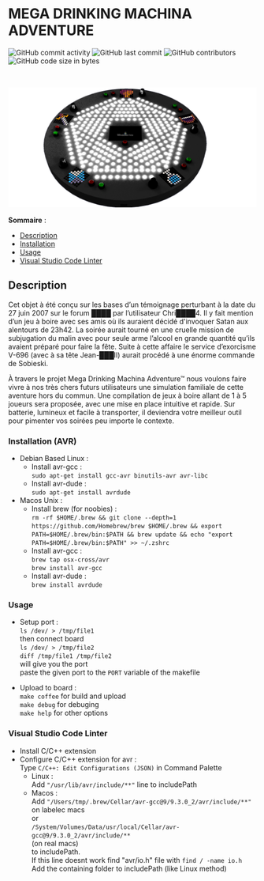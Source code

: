 # MEGA DRINKING MACHINA ADVENTURE
![GitHub commit activity](https://img.shields.io/github/commit-activity/m/juthomas/Electronics_MDMA?style=for-the-badge)
![GitHub last commit](https://img.shields.io/github/last-commit/juthomas/Electronics_MDMA?style=for-the-badge)
![GitHub contributors](https://img.shields.io/github/contributors-anon/juthomas/Electronics_MDMA?style=for-the-badge)
![GitHub code size in bytes](https://img.shields.io/github/languages/code-size/juthomas/Electronics_MDMA?style=for-the-badge)

<br/>

![alt text](https://github.com/juthomas/Electronics_MDMA/blob/master/Images/MDMA_Board.png)

__Sommaire__ :
* [Description](#description)
* [Installation](#installation)
* [Usage](#usage)
* [Visual Studio Code Linter](#visual-studio-code-linter)
<div id='description'/>

## Description

Cet objet à été conçu sur les bases d’un témoignage perturbant à la date du 27 juin 2007 sur le forum ████ par l’utilisateur Chri████4.
Il y fait mention d’un jeu à boire avec ses amis où ils auraient décidé d'invoquer Satan aux alentours de 23h42. La soirée aurait tourné en une cruelle mission de subjugation du malin avec pour seule arme l’alcool en grande quantité qu’ils avaient préparé pour faire la fête. Suite à cette affaire le service d’exorcisme V-696 (avec à sa tête Jean-███II) aurait procédé à une énorme commande de Sobieski. 

À travers le projet Mega Drinking Machina Adventure™ nous voulons faire vivre à nos très chers futurs utilisateurs une simulation familiale de cette aventure hors du commun. Une compilation de jeux à boire allant de 1 à 5 joueurs sera proposée, avec une mise en place intuitive et rapide. Sur batterie, lumineux et facile à transporter, il deviendra votre meilleur outil pour pimenter vos soirées peu importe le contexte.
<div id='installation'/>

### Installation (AVR)

* Debian Based Linux :  
  * Install avr-gcc :  
  `sudo apt-get install gcc-avr binutils-avr avr-libc`
  * Install avr-dude :  
  `sudo apt-get install avrdude`
* Macos Unix :  
  * Install brew (for noobies) :  
  `rm -rf $HOME/.brew && git clone --depth=1 https://github.com/Homebrew/brew $HOME/.brew && export PATH=$HOME/.brew/bin:$PATH && brew update && echo "export PATH=$HOME/.brew/bin:$PATH" >> ~/.zshrc`
  * Install avr-gcc :  
  `brew tap osx-cross/avr`  
  `brew install avr-gcc`
  * Install avr-dude :  
  `brew install avrdude`
<div id='usage'/>

### Usage
* Setup port :  
  `ls /dev/ > /tmp/file1`  
  then connect board  
  `ls /dev/ > /tmp/file2`  
  `diff /tmp/file1 /tmp/file2`  
  will give you the port  
  paste the given port to the `PORT` variable of the makefile

* Upload to board :  
  `make coffee` for build and upload  
  `make debug` for debuging  
  `make help` for other options
<div id='visual-studio-code-linter'/>

### Visual Studio Code Linter
* Install C/C++ extension  
* Configure C/C++ extension for avr :  
  Type `C/C++: Edit Configurations (JSON)` in Command Palette  
  * Linux :  
  Add `"/usr/lib/avr/include/**"` line to includePath  
  * Macos :  
  Add `"/Users/tmp/.brew/Cellar/avr-gcc@9/9.3.0_2/avr/include/**"`  
  on labelec macs  
  or  
  `/System/Volumes/Data/usr/local/Cellar/avr-gcc@9/9.3.0_2/avr/include/**`  
  (on real macs)  
  to includePath.  
  If this line doesnt work find "avr/io.h" file with `find / -name io.h`  
  Add the containing folder to includePath (like Linux method)
